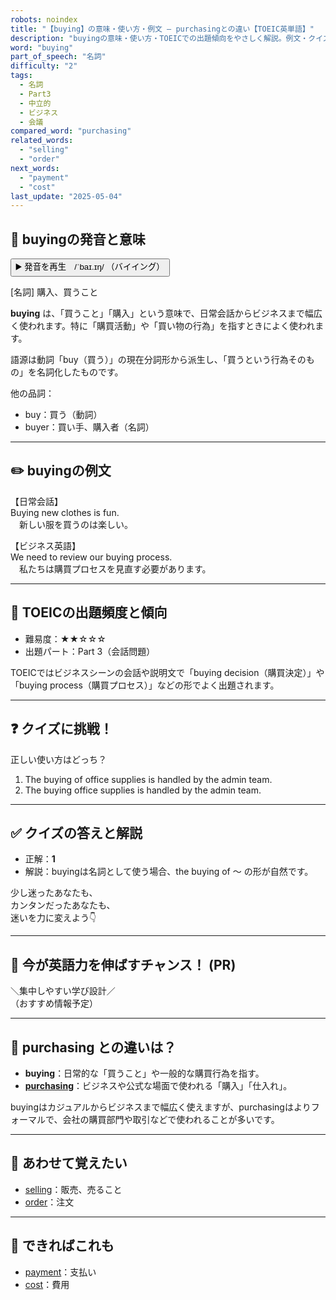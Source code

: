 ```yaml
---
robots: noindex
title: "【buying】の意味・使い方・例文 ― purchasingとの違い【TOEIC英単語】"
description: "buyingの意味・使い方・TOEICでの出題傾向をやさしく解説。例文・クイズ付きでpurchasingとの違いもわかりやすく学べます。"
word: "buying"
part_of_speech: "名詞"
difficulty: "2"
tags:
  - 名詞
  - Part3
  - 中立的
  - ビジネス
  - 会議
compared_word: "purchasing"
related_words:
  - "selling"
  - "order"
next_words:
  - "payment"
  - "cost"
last_update: "2025-05-04"
---
```


## 🔰 buyingの発音と意味

<button class="play-audio" onclick="playTTS('buying')">
  <span class="play-audio-main">
    ▶️ 発音を再生　/ˈbaɪ.ɪŋ/
  </span>
  <span class="play-audio-sub">
    （バイイング）
  </span>
</button>

[名詞] 購入、買うこと

**buying** は、「買うこと」「購入」という意味で、日常会話からビジネスまで幅広く使われます。特に「購買活動」や「買い物の行為」を指すときによく使われます。

語源は動詞「buy（買う）」の現在分詞形から派生し、「買うという行為そのもの」を名詞化したものです。

他の品詞：  
- buy：買う（動詞）
- buyer：買い手、購入者（名詞）

---

## ✏️ buyingの例文

【日常会話】  
Buying new clothes is fun.  
　新しい服を買うのは楽しい。

【ビジネス英語】  
We need to review our buying process.  
　私たちは購買プロセスを見直す必要があります。

---

## 🎯 TOEICの出題頻度と傾向

- 難易度：★★☆☆☆
- 出題パート：Part 3（会話問題）

TOEICではビジネスシーンの会話や説明文で「buying decision（購買決定）」や「buying process（購買プロセス）」などの形でよく出題されます。

---

## ❓ クイズに挑戦！

正しい使い方はどっち？

1. The buying of office supplies is handled by the admin team.  
2. The buying office supplies is handled by the admin team.

---

## ✅ クイズの答えと解説

- 正解：**1**
- 解説：buyingは名詞として使う場合、the buying of ～ の形が自然です。

少し迷ったあなたも、  
カンタンだったあなたも、  
迷いを力に変えよう👇️

---

## 🚀 今が英語力を伸ばすチャンス！ (PR)

<div class="info-center">
＼集中しやすい学び設計／<br>  
（おすすめ情報予定）
</div>

---

## 🤔  purchasing との違いは？

- **buying**：日常的な「買うこと」や一般的な購買行為を指す。
- **[purchasing](/word/purchasing/)**：ビジネスや公式な場面で使われる「購入」「仕入れ」。

buyingはカジュアルからビジネスまで幅広く使えますが、purchasingはよりフォーマルで、会社の購買部門や取引などで使われることが多いです。

---

## 🧩 あわせて覚えたい

- [selling](/word/selling/)：販売、売ること
- [order](/word/order/)：注文

---

## 📖 できればこれも

- [payment](/word/payment/)：支払い
- [cost](/word/cost/)：費用

<!-- cvid: aid03_bid38 -->
